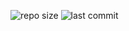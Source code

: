 ![repo size](https://img.shields.io/github/repo-size/boxden/src2)
![last commit](https://img.shields.io/github/last-commit/boxden/src2)
